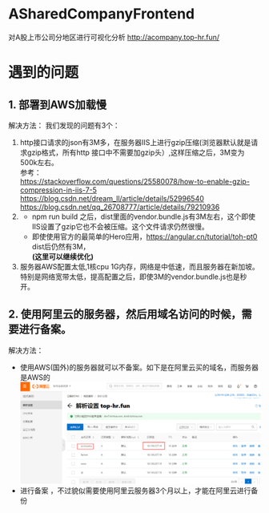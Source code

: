 # ASharedCompanyFrontend
  对A股上市公司分地区进行可视化分析   http://acompany.top-hr.fun/
  
# 遇到的问题  

## 1. 部署到AWS加载慢  

解决方法： 我们发现的问题有3个：  
1. http接口请求的json有3M多，在服务器IIS上进行gzip压缩(浏览器默认就是请求gzip格式，所有http 接口中不需要加gzip头）,这样压缩之后，3M变为500k左右。  
  参考：  
  https://stackoverflow.com/questions/25580078/how-to-enable-gzip-compression-in-iis-7-5  
  https://blog.csdn.net/dream_ll/article/details/52996540  
  https://blog.csdn.net/qq_26708777/article/details/79210936  
2. * npm run build 之后，dist里面的vendor.bundle.js有3M左右，这个即使IIS设置了gzip它也不会被压缩。这个文件请求仍然很慢。 
   * 即使使用官方的最简单的Hero应用，https://angular.cn/tutorial/toh-pt0  dist后仍然有3M，  
  **(这里可以继续优化)**   
3. 服务器AWS配置太低,1核cpu 1G内存，网络是中低速，而且服务器在新加坡。特别是网络宽带太低，提高配置之后，即使3M的vendor.bundle.js也是秒开。  

## 2. 使用阿里云的服务器，然后用域名访问的时候，需要进行备案。
  解决方法： 
  * 使用AWS(国外)的服务器就可以不备案。如下是在阿里云买的域名，而服务器是AWS的  
  ![aliyun_dns](https://github.com/grb2015/ASharedCompanyFrontend/blob/master/docs/aliyun_dns.png)
  * 进行备案 ，不过貌似需要使用阿里云服务器3个月以上，才能在阿里云进行备份
  

